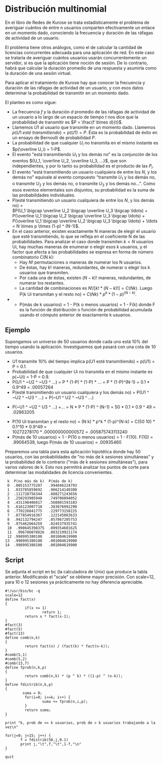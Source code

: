 
# Distribución multinomial

En el libro de Redes de Kurose se trata estadísticamente el problema de averiguar cuántos de entre $n$ usuarios 
comparten efectivamente un enlace en un momento dado, conociendo la frecuencia y duración de las ráfagas de actividad de 
un usuario. 

El problema tiene otros análogos, como el de calcular la cantidad de licencias concurrentes adecuada para una 
aplicación de red.
En este caso se trataría de averiguar cuántos usuarios usarán concurrentemente un servidor, si es que la aplicación 
tiene noción de sesión. De lo contrario, habrá que calcular la duración promedio de una respuesta y asumirla
como la duración de una sesión virtual. 

Para aplicar el tratamiento de Kurose hay que conocer la frecuencia y duración de las ráfagas de actividad de un usuario, 
y con esos datos determinar la probabilidad de transmitir en un momento dado. 

El planteo es como sigue:


- La frecuencia $f$ y la duración $d$ promedio de las ráfagas de actividad de un usuario a lo largo de un espacio
de tiempo $t$ nos dice que la probabilidad de transmitir es $P = \frac{f \times d}{t}$. 
- Llamemos $U1$ al usuario que transmite en un momento dado. Llamemos $p(U1\ esté\ transmitiendo) = p(U1) = P$. Ésta es la 
probabilidad de éxito en un ensayo de Bernoulli de probabilidad $P$.
- La probabilidad de que cualquier $U_i$ no transmita en el mismo instante es $p(\overline U_i) = 1-P$.  
- El evento "está transmitiendo $U_1$ y los demás no" es la conjunción de los eventos ${U_1, \overline U_2, \overline U_3, ...}$, 
que son independientes, y por lo tanto su probabilidad es el producto de las $P_i$. 
- El evento "está transmitiendo un usuario cualquiera de entre los $N$, y los demás no" equivale al evento 
compuesto "transmite $U_1$ y los demás no, o transmite $U_2$ y los demás no, o transmite $U_3$ y los demás no...".
Como esos eventos elementales son disjuntos, su probabilidad es la suma de las probabilidades individuales.
- P(esté transmitiendo un usuario cualquiera de entre los $N$, y los demás no) =  
$P(U_1 \bigcap \overline U_2 \bigcap \overline U_3 \bigcap \ldots)  +  
P(\overline U_1 \bigcap U_2 \bigcap \overline U_3 \bigcap \ldots)  +  
P(\overline U_1 \bigcap \overline U_2 \bigcap U_3 \bigcap \ldots)  + \ldots
= N \times p \times (1-p) ^ (N-1)$.
- En el caso anterior, existen exactamente N maneras de elegir el usuario que esté transmitiendo, 
lo que se refleja en el coeficiente N de las probabilidades. Para analizar el caso donde transmiten $k < N$ usuarios Ui,
hay muchas maneras de enumerar o elegir esos k usuarios, 
y el factor que afecta a las probabilidades se expresa en forma de número combinatorio C(N k):
    - Hay $N!$ permutaciones o maneras de numerar los N usuarios. 
    - De éstas, hay $k!$ maneras, redundantes, de numerar o elegir los k usuarios que transmiten.
    - Por cada una de éstas, existen $(N - k)!$ maneras, redundantes, de numerar los restantes. 
    - La cantidad de combinaciones es $N! / [k! * (N - k)!] = C(N k)$. Luego P(k Ui transmitan 
y el resto no) = $C(N k) * p^k * (1-p)^(N-k)$.
- - P(más de k usuarios) = 1 - P(k o menos usuarios) = 1 - F(k) donde F es la función de distribución 
o función de probabilidad acumulada usando el cómputo anterior de exactamente k usuarios.

## Ejemplo
Supongamos un universo de 50 usuarios donde cada uno está 10% del tiempo usando la aplicación. Investiguemos qué pasará 
con una cota de 10 usuarios.
- U1 transmite 10% del tiempo implica p(U1 esté transmitiendo) = p(U1) = P = 0.1. 
- Probabilidad de que cualquier Ui no transmita en el mismo instante es p(~Ui) = 1-P = 0.9.
- P(U1 ^ ~U2 ^ ~U3 ^ ...) = P * (1-P) * (1-P) * ... = P * (1-P)^(N-1) = 0.1 * 0.9^49 = .00057264
- P(esté transmitiendo un usuario cualquiera y los demás no) = P(U1 ^ ~U2 ^ ~U3 ^ ...)  +  P(~U1 ^ U2 ^ ~U3 ^ ...)  
+  P(~U1 ^ ~U2 ^ U3 ^ ...)  +... = N * P * (1-P) ^ (N-1) = 50 * 0.1 * 0.9 ^ 49 =  .02863205
- P(10 Ui transmitan y el resto no) = (N k) * p^k * (1-p)^(N-k) = C(50 10) * 0.1^10 * 0.9^49 =  
10272278170 * .000000000000572 = .005875743113240
- P(más de 10 usuarios) = 1 - P(10 o menos usuarios) = 1 - F(10). F(10) =  .99064539, 
luego P(más de 10 usuarios) = .00935460

Preparemos una tabla para esta aplicación hipotética donde hay 50 usuarios, con las probabilidades 
de "no más de k sesiones simultáneas" y la probabilidad de lo contrario ("más de k 
sesiones simultáneas"), para varios valores de k. Esto nos permitirá analizar los puntos de corte para determinar
las modalidades de licencia convenientes.

     k  P(no más de k)  P(más de k) 
     0	.005153775207	.994846224793
     1	.033785859692	.966214140308
     2	.111728756344	.888271243656
     3	.250293905948	.749706094052
     4	.431198406817	.568801593183
     5	.616123007710	.383876992290
     6	.770226841775	.229773158225
     7	.877854916367	.122145083633
     8	.942132794247	.057867205753
     9	.975462064259	.024537935741
     10	 .990645398375	.009354601625
     11	 .996780078826	.003219921174
     12	.998995380100	.001004619900
    13	.998995380100	.001004619900
    14	.998995380100	.001004619900

## Script
Se adjunta el script en bc (la calculadora de Unix) que produce la tabla anterior. Modificando el "scale" se obtiene mayor precisión. Con scale=12, para 10 o 12 sesiones ya prácticamente no hay diferencia apreciable.

    #!/usr/bin/bc -q
    scale=12
    define fact(x)
    {
             if(x <= 1)
                     return 1;
             return x * fact(x-1);
    }
    #fact(3)
    #fact(5)
    #fact(13)
    define comb(n,k)
    {
             return fact(n) / (fact(k) * fact(n-k));
    }
    #comb(5,1)
    #comb(5,2)
    #comb(13,7)
    define fprob(n,k,p)
    {
             return comb(n,k) * (p ^ k) * ((1-p) ^ (n-k));
    }
    define fdistrib(n,k,p)
    {
            suma = 0;
             for(i=0; i<=k; i++) {
                     suma += fprob(n,i,p);
             }
             return suma;
    }
    
    print "k, prob de <= k usuarios, prob de > k usuarios trabajando a la vez\n"
    
    for(j=0; j<15; j++) {
           f = fdistrib(50,j,0.1)
           print j,"\t",f,"\t",1-f,"\n"
    }
    
    quit
    
